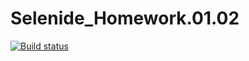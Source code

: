 # Selenide_Homework.01.02
[![Build status](https://ci.appveyor.com/api/projects/status/x227pbm26ke5hdif?svg=true)](https://ci.appveyor.com/project/krich13/selenide-homework-01-02)
